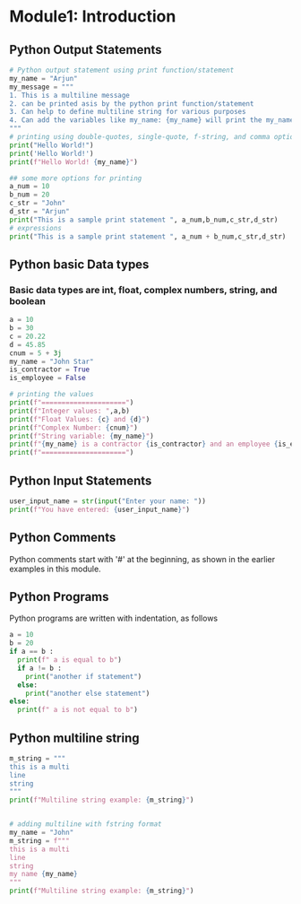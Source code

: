 # Module1: Introduction

## Python Output Statements
```python
# Python output statement using print function/statement
my_name = "Arjun"
my_message = """
1. This is a multiline message
2. can be printed asis by the python print function/statement
3. Can help to define multiline string for various purposes
4. Can add the variables like my_name: {my_name} will print the my_name string
"""
# printing using double-quotes, single-quote, f-string, and comma options
print("Hello World!")
print('Hello World!')
print(f"Hello World! {my_name}")

## some more options for printing
a_num = 10
b_num = 20
c_str = "John"
d_str = "Arjun"
print("This is a sample print statement ", a_num,b_num,c_str,d_str)
# expressions
print("This is a sample print statement ", a_num + b_num,c_str,d_str)
```
## Python basic Data types
### Basic data types are int, float, complex numbers, string, and boolean
```python
a = 10
b = 30
c = 20.22
d = 45.85
cnum = 5 + 3j
my_name = "John Star"
is_contractor = True
is_employee = False

# printing the values
print(f"=====================")
print(f"Integer values: ",a,b)
print(f"Float Values: {c} and {d}")
print(f"Complex Number: {cnum}")
print(f"String variable: {my_name}")
print(f"{my_name} is a contractor {is_contractor} and an employee {is_employee}")
print(f"=====================")
```

## Python Input Statements
```python
user_input_name = str(input("Enter your name: "))
print(f"You have entered: {user_input_name}")
```

## Python Comments

Python comments start with '#' at the beginning, as shown in the earlier examples in this module.

## Python Programs
Python programs are written with indentation, as follows

```python
a = 10
b = 20
if a == b :
  print(f" a is equal to b")
  if a != b :
    print("another if statement")
  else:
    print("another else statement")
else:
  print(f" a is not equal to b")
```

## Python multiline string
```python
m_string = """
this is a multi
line
string
"""
print(f"Multiline string example: {m_string}")


# adding multiline with fstring format
my_name = "John"
m_string = f"""
this is a multi
line
string
my name {my_name}
"""
print(f"Multiline string example: {m_string}")
```

